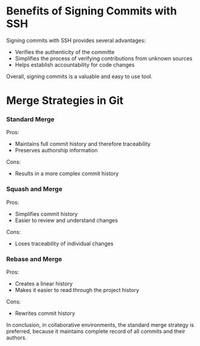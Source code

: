 # Benefits of Signing Commits with SSH

Signing commits with SSH provides several advantages:

* Verifies the authenticity of the committe
* Simplifies the process of verifying contributions from unknown sources
* Helps establish accountability for code changes

Overall, signing commits is a valuable and easy to use tool.

# Merge Strategies in Git

### Standard Merge

Pros:

* Maintains full commit history and therefore traceability
* Preserves authorship information

Cons:

* Results in a more complex commit history

### Squash and Merge

Pros:

* Simplifies commit history
* Easier to review and understand changes

Cons:

* Loses traceability of individual changes

### Rebase and Merge

Pros:

* Creates a linear history
* Makes it easier to read through the project history

Cons:

* Rewrites commit history

In conclusion, in collaborative environments, the standard merge strategy is preferred, because it maintains complete record of all commits and their authors.
